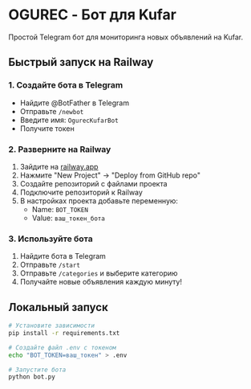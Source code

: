 # OGUREC - Бот для Kufar

Простой Telegram бот для мониторинга новых объявлений на Kufar.

## Быстрый запуск на Railway

### 1. Создайте бота в Telegram
- Найдите @BotFather в Telegram
- Отправьте `/newbot`
- Введите имя: `OgurecKufarBot`
- Получите токен

### 2. Разверните на Railway
1. Зайдите на [railway.app](https://railway.app)
2. Нажмите "New Project" → "Deploy from GitHub repo"
3. Создайте репозиторий с файлами проекта
4. Подключите репозиторий к Railway
5. В настройках проекта добавьте переменную:
   - Name: `BOT_TOKEN`
   - Value: `ваш_токен_бота`

### 3. Используйте бота
1. Найдите бота в Telegram
2. Отправьте `/start`
3. Отправьте `/categories` и выберите категорию
4. Получайте новые объявления каждую минуту!

## Локальный запуск
```bash
# Установите зависимости
pip install -r requirements.txt

# Создайте файл .env с токеном
echo "BOT_TOKEN=ваш_токен" > .env

# Запустите бота
python bot.py
